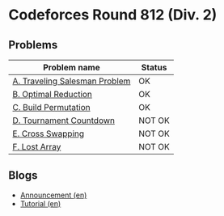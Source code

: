 # Codeforces Round 812 (Div. 2)

## Problems

|Problem name|Status|
|------------|---------|
| [A. Traveling Salesman Problem](problems/A._Traveling_Salesman_Problem.md)|OK|
| [B. Optimal Reduction](problems/B._Optimal_Reduction.md)|OK|
| [C. Build Permutation](problems/C._Build_Permutation.md)|OK|
| [D. Tournament Countdown](problems/D._Tournament_Countdown.md)|NOT OK|
| [E. Cross Swapping](problems/E._Cross_Swapping.md)|NOT OK|
| [F. Lost Array](problems/F._Lost_Array.md)|NOT OK|
## Blogs

- [Announcement (en)](blogs/Announcement_(en).md)
- [Tutorial (en)](blogs/Tutorial_(en).md)
